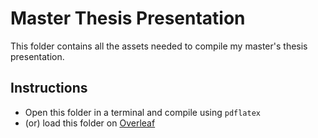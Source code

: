 # Master Thesis Presentation
This folder contains all the assets needed to compile my master's thesis
presentation.

## Instructions
* Open this folder in a terminal and compile using `pdflatex`
* (or) load this folder on [Overleaf](overleaf.com)
